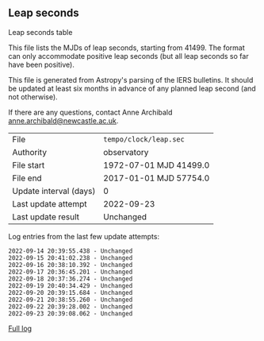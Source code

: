 
## Leap seconds

Leap seconds table

This file lists the MJDs of leap seconds, starting from 41499.
The format can only accommodate positive leap seconds (but all
leap seconds so far have been positive).

This file is generated from Astropy's parsing of the IERS
bulletins. It should be updated at least six months in advance
of any planned leap second (and not otherwise).

If there are any questions, contact Anne Archibald
<anne.archibald@newcastle.ac.uk>.

|     |     |
|:--- |:--- |
| File | `tempo/clock/leap.sec` |
| Authority | observatory |
| File start | 1972-07-01 MJD 41499.0 |
| File end | 2017-01-01 MJD 57754.0 |
| Update interval (days) | 0 |
| Last update attempt | 2022-09-23 |
| Last update result | Unchanged |

Log entries from the last few update attempts:
```
2022-09-14 20:39:55.438 - Unchanged
2022-09-15 20:41:02.238 - Unchanged
2022-09-16 20:38:10.392 - Unchanged
2022-09-17 20:36:45.201 - Unchanged
2022-09-18 20:37:36.274 - Unchanged
2022-09-19 20:40:34.429 - Unchanged
2022-09-20 20:39:15.684 - Unchanged
2022-09-21 20:38:55.260 - Unchanged
2022-09-22 20:39:28.002 - Unchanged
2022-09-23 20:39:08.062 - Unchanged
```
[Full log](https://raw.githubusercontent.com/ipta/pulsar-clock-corrections/main/log/tempo/clock/leap.sec.log)

